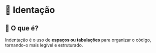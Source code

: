 # 📑 Identação  

## 📌 O que é?  
Indentação é o uso de **espaços ou tabulações** para organizar o código, tornando-o mais legível e estruturado.  